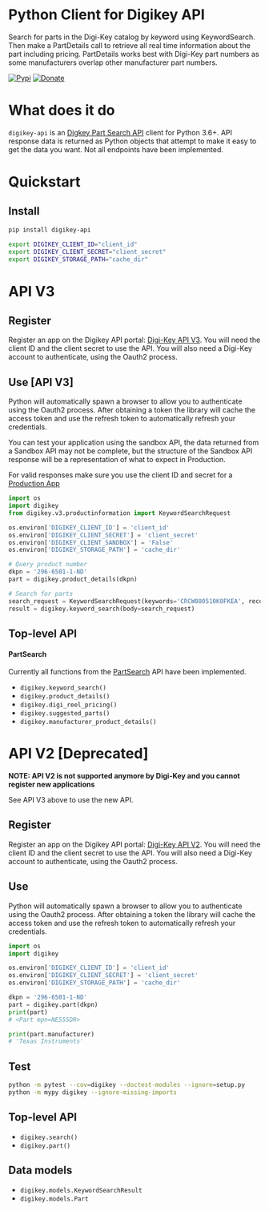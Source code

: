 Python Client for Digikey API
=================================
Search for parts in the Digi-Key catalog by keyword using KeywordSearch. Then make a PartDetails call to retrieve all 
real time information about the part including pricing. PartDetails works best with Digi-Key part numbers as some 
manufacturers overlap other manufacturer part numbers.

[![Pypi](https://img.shields.io/pypi/v/digikey-api.svg?color=brightgreen)](https://pypi.org/project/digikey-api/) 
[![Donate](https://img.shields.io/badge/Donate-PayPal-gold.svg)](https://www.paypal.com/cgi-bin/webscr?cmd=_donations&business=53HWHHVCJ3D4J&currency_code=EUR&source=url)

# What does it do
`digikey-api` is an [Digkey Part Search API](https://api-portal.digikey.com/node/8517) client for Python 3.6+. API response data is returned as Python objects that attempt to make it easy to get the data you want. Not all endpoints have been implemented.

# Quickstart

## Install
```sh
pip install digikey-api

export DIGIKEY_CLIENT_ID="client_id"
export DIGIKEY_CLIENT_SECRET="client_secret"
export DIGIKEY_STORAGE_PATH="cache_dir"
```

# API V3
## Register
Register an app on the Digikey API portal: [Digi-Key API V3](https://developer.digikey.com/get_started). You will need 
the client ID and the client secret to use the API. You will also need a Digi-Key account to authenticate, using the 
Oauth2 process.

## Use [API V3]
Python will automatically spawn a browser to allow you to authenticate using the Oauth2 process. After obtaining a token
the library will cache the access token and use the refresh token to automatically refresh your credentials.

You can test your application using the sandbox API, the data returned from a Sandbox API may not be complete, but the 
structure of the Sandbox API response will be a representation of what to expect in Production.

For valid responses make sure you use the client ID and secret for a [Production App](https://developer.digikey.com/documentation/organization)

```python
import os
import digikey
from digikey.v3.productinformation import KeywordSearchRequest

os.environ['DIGIKEY_CLIENT_ID'] = 'client_id'
os.environ['DIGIKEY_CLIENT_SECRET'] = 'client_secret'
os.environ['DIGIKEY_CLIENT_SANDBOX'] = 'False'
os.environ['DIGIKEY_STORAGE_PATH'] = 'cache_dir'

# Query product number
dkpn = '296-6501-1-ND'
part = digikey.product_details(dkpn)

# Search for parts 
search_request = KeywordSearchRequest(keywords='CRCW080510K0FKEA', record_count=10)
result = digikey.keyword_search(body=search_request)
```

## Top-level API

#### PartSearch
Currently all functions from the [PartSearch](https://developer.digikey.com/products/product-information/partsearch/) API have been implemented.
* `digikey.keyword_search()`
* `digikey.product_details()`
* `digikey.digi_reel_pricing()`
* `digikey.suggested_parts()`
* `digikey.manufacturer_product_details()`

# API V2 [Deprecated]
**NOTE: API V2 is not supported anymore by Digi-Key and you cannot register new applications**

See API V3 above to use the new API.

## Register
Register an app on the Digikey API portal: [Digi-Key API V2](https://api-portal.digikey.com/start). You will need the client
ID and the client secret to use the API. You will also need a Digi-Key account to authenticate, using the Oauth2 process.

## Use
Python will automatically spawn a browser to allow you to authenticate using the Oauth2 process. After obtaining a token
the library will cache the access token and use the refresh token to automatically refresh your credentials.

```python
import os
import digikey

os.environ['DIGIKEY_CLIENT_ID'] = 'client_id'
os.environ['DIGIKEY_CLIENT_SECRET'] = 'client_secret'
os.environ['DIGIKEY_STORAGE_PATH'] = 'cache_dir'

dkpn = '296-6501-1-ND'
part = digikey.part(dkpn)
print(part)
# <Part mpn=NE555DR>

print(part.manufacturer)
# 'Texas Instruments'
```

## Test
```sh
python -m pytest --cov=digikey --doctest-modules --ignore=setup.py
python -m mypy digikey --ignore-missing-imports
```

## Top-level API
* `digikey.search()`
* `digikey.part()`

## Data models
* `digikey.models.KeywordSearchResult`
* `digikey.models.Part`

